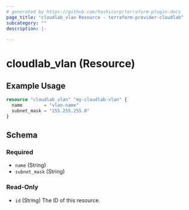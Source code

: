 ```yaml
---
# generated by https://github.com/hashicorp/terraform-plugin-docs
page_title: "cloudlab_vlan Resource - terraform-provider-cloudlab"
subcategory: ""
description: |-
  
---
```


# cloudlab_vlan (Resource)



## Example Usage

```terraform
resource "cloudlab_vlan" "my-cloudlab-vlan" {
  name        = "vlan-name"
  subnet_mask = "255.255.255.0"
}
```

<!-- schema generated by tfplugindocs -->
## Schema

### Required

- `name` (String)
- `subnet_mask` (String)

### Read-Only

- `id` (String) The ID of this resource.
